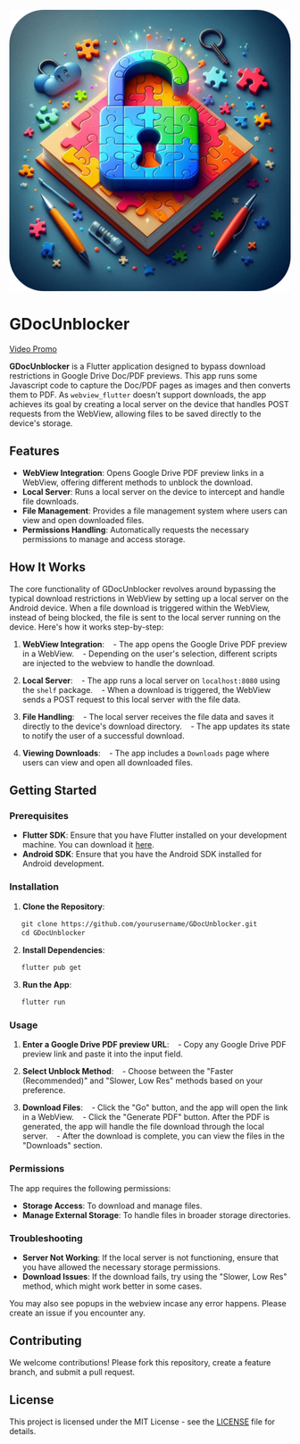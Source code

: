 ![alt text](https://raw.githubusercontent.com/MS-Jahan/GDocUnblocker/main/assets/icons/app_icon.png "Title")

# GDocUnblocker
[Video Promo](https://www.youtube.com/watch?v=lD80-iX3zTs)

**GDocUnblocker** is a Flutter application designed to bypass download restrictions in Google Drive Doc/PDF previews. This app runs some Javascript code to capture the Doc/PDF pages as images and then converts them to PDF. As `webview_flutter` doesn't support downloads, the app achieves its goal by creating a local server on the device that handles POST requests from the WebView, allowing files to be saved directly to the device's storage.

## Features

- **WebView Integration**: Opens Google Drive PDF preview links in a WebView, offering different methods to unblock the download.
- **Local Server**: Runs a local server on the device to intercept and handle file downloads.
- **File Management**: Provides a file management system where users can view and open downloaded files.
- **Permissions Handling**: Automatically requests the necessary permissions to manage and access storage.

## How It Works

The core functionality of GDocUnblocker revolves around bypassing the typical download restrictions in WebView by setting up a local server on the Android device. When a file download is triggered within the WebView, instead of being blocked, the file is sent to the local server running on the device. Here's how it works step-by-step:

1. **WebView Integration**:
   - The app opens the Google Drive PDF preview in a WebView.
   - Depending on the user's selection, different scripts are injected to the webview to handle the download.

2. **Local Server**:
   - The app runs a local server on `localhost:8080` using the `shelf` package.
   - When a download is triggered, the WebView sends a POST request to this local server with the file data.

3. **File Handling**:
   - The local server receives the file data and saves it directly to the device's download directory.
   - The app updates its state to notify the user of a successful download.

4. **Viewing Downloads**:
   - The app includes a `Downloads` page where users can view and open all downloaded files.

## Getting Started

### Prerequisites

- **Flutter SDK**: Ensure that you have Flutter installed on your development machine. You can download it [here](https://flutter.dev/docs/get-started/install).
- **Android SDK**: Ensure that you have the Android SDK installed for Android development.

### Installation

1. **Clone the Repository**:
 ```bash
   git clone https://github.com/yourusername/GDocUnblocker.git
   cd GDocUnblocker
 ```

2. **Install Dependencies**:
 ```bash
   flutter pub get
 ```

3. **Run the App**:
 ```bash
   flutter run
 ```

### Usage

1. **Enter a Google Drive PDF preview URL**:
   - Copy any Google Drive PDF preview link and paste it into the input field.
   
2. **Select Unblock Method**:
   - Choose between the "Faster (Recommended)" and "Slower, Low Res" methods based on your preference.

3. **Download Files**:
   - Click the "Go" button, and the app will open the link in a WebView.
   - Click the "Generate PDF" button. After the PDF is generated, the app will handle the file download through the local server.
   - After the download is complete, you can view the files in the "Downloads" section.

### Permissions

The app requires the following permissions:

- **Storage Access**: To download and manage files.
- **Manage External Storage**: To handle files in broader storage directories.

### Troubleshooting

- **Server Not Working**: If the local server is not functioning, ensure that you have allowed the necessary storage permissions.
- **Download Issues**: If the download fails, try using the "Slower, Low Res" method, which might work better in some cases.

You may also see popups in the webview incase any error happens. Please create an issue if you encounter any.

## Contributing

We welcome contributions! Please fork this repository, create a feature branch, and submit a pull request.

## License

This project is licensed under the MIT License - see the [LICENSE](LICENSE) file for details.

